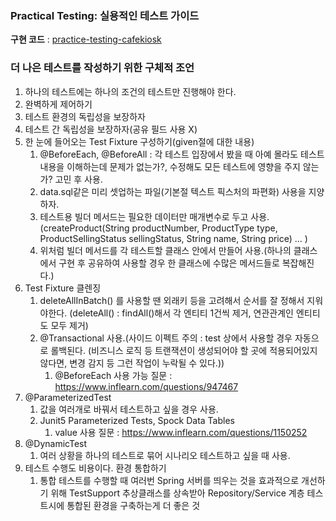 ### Practical Testing: 실용적인 테스트 가이드
**구현 코드** : [practice-testing-cafekiosk](https://github.com/hoonsmemory/practice-testing-cafekiosk)
<br>

### 더 나은 테스트를 작성하기 위한 구체적 조언 
1. 하나의 테스트에는 하나의 조건의 테스트만 진행해야 한다.  
2. 완벽하게 제어하기  
3. 테스트 환경의 독립성을 보장하자  
4. 테스트 간 독립성을 보장하자(공유 필드 사용 X)  
5. 한 눈에 들어오는 Test Fixture 구성하기(given절에 대한 내용)  
    1. @BeforeEach, @BeforeAll : 각 테스트 입장에서 봤을 때 아예 몰라도 테스트 내용을 이해하는데 문제가 없는가?, 수정해도 모든 테스트에 영향을 주지 않는가? 고민 후 사용.  
    2. data.sql같은 미리 셋업하는 파일(기본절 텍스트 픽스처의 파편화) 사용을 지양하자.  
    3. 테스트용 빌더 메서드는 필요한 데이터만 매개변수로 두고 사용. (createProduct(String productNumber, ProductType type, ProductSellingStatus sellingStatus, String name, String price) ... )  
    4. 위처럼 빌더 메서드를 각 테스트할 클래스 안에서 만들어 사용.(하나의 클래스에서 구현 후 공유하여 사용할 경우 한 클래스에 수많은 메서드들로 복잡해진다.)  
6. Test Fixture 클렌징  
    1. deleteAllInBatch() 를 사용할 땐 외래키 등을 고려해서 순서를 잘 정해서 지워야한다. (deleteAll() : findAll()해서 각 엔티티 1건씩 제거, 연관관계인 엔티티도 모두 제거)  
    2. @Transactional 사용.(사이드 이펙트 주의 : test 상에서 사용할 경우 자동으로 롤백된다. (비즈니스 로직 등 트랜잭션이 생성되어야 할 곳에 적용되어있지 않다면, 변경 감지 등 그런 작업이 누락될 수 있다.))  
        1. @BeforeEach 사용 가능 질문 : https://www.inflearn.com/questions/947467  
7. @ParameterizedTest  
    1. 값을 여러개로 바꿔서 테스트하고 싶을 경우 사용.  
    2. Junit5 Parameterized Tests, Spock Data Tables  
        1. value 사용 질문 : https://www.inflearn.com/questions/1150252  
8. @DynamicTest  
    1. 여러 상황을 하나의 테스트로 묶어 시나리오 테스트하고 싶을 때 사용. 
9. 테스트 수행도 비용이다. 환경 통합하기  
    1. 통합 테스트를 수행할 때 여러번 Spring 서버를 띄우는 것을 효과적으로 개선하기 위해 TestSupport 추상클래스를 상속받아 Repository/Service 계층 테스트시에 통합된 환경을 구축하는게 더 좋은 것  

















